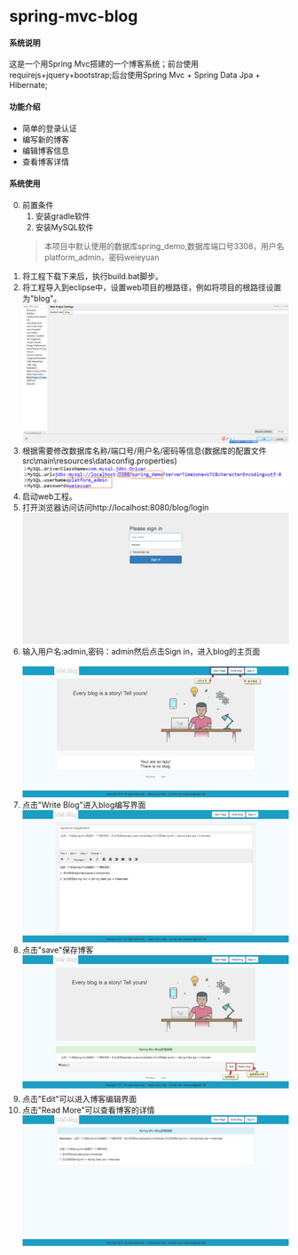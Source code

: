 # spring-mvc-blog #
#### 系统说明 ####
这是一个用Spring Mvc搭建的一个博客系统；前台使用requirejs+jquery+bootstrap;后台使用Spring Mvc + Spring Data Jpa + Hibernate;

#### 功能介绍 ####
* 简单的登录认证
* 编写新的博客
* 编辑博客信息
* 查看博客详情

#### 系统使用 ####
0. 前置条件
	1. 安装gradle软件
	2. 安装MySQL软件
	> 本项目中默认使用的数据库spring_demo,数据库端口号3308，用户名platform_admin，密码weieyuan
1. 将工程下载下来后，执行build.bat脚步。
2. 将工程导入到eclipse中，设置web项目的根路径，例如将项目的根路径设置为"blog"。
![设置web项目的根路径](https://github.com/weieyuan/spring-mvc-blog/blob/master/images/1.PNG)
3. 根据需要修改数据库名称/端口号/用户名/密码等信息(数据库的配置文件src\main\resources\dataconfig.properties)
![修改数据库信息](https://github.com/weieyuan/spring-mvc-blog/blob/master/images/3.png)
4. 启动web工程。
5. 打开浏览器访问访问http://localhost:8080/blog/login
![登录界面](https://github.com/weieyuan/spring-mvc-blog/blob/master/images/2.png)
6. 输入用户名:admin,密码：admin然后点击Sign in，进入blog的主页面
![主界面](https://github.com/weieyuan/spring-mvc-blog/blob/master/images/4.png)
7. 点击"Write Blog"进入blog编写界面
![编写博客](https://github.com/weieyuan/spring-mvc-blog/blob/master/images/5.png)
8. 点击"save"保存博客
![编写博客](https://github.com/weieyuan/spring-mvc-blog/blob/master/images/6.png)
9. 点击"Edit"可以进入博客编辑界面
10. 点击"Read More"可以查看博客的详情
![编写博客](https://github.com/weieyuan/spring-mvc-blog/blob/master/images/7.png)



